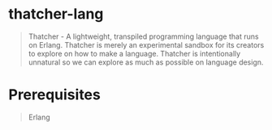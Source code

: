 # thatcher-lang
> Thatcher - A lightweight, transpiled programming language that runs on Erlang. Thatcher is merely an experimental sandbox for its creators to explore on how to make a language. Thatcher is intentionally unnatural so we can explore as much as possible on language design.

# Prerequisites
> Erlang
